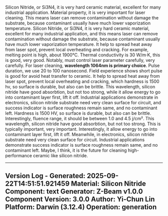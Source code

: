 Silicon Nitride, or Si3N4, it is very hard ceramic material, excellent for many industrial application. Material property, it is very important for laser cleaning. This means laser can remove contamination without damage the substrate, because contaminant usually have much lower vaporization temperature. Silicon Nitride, or Si3N4, it is very hard ceramic material, excellent for many industrial application, and this means laser can remove contamination without damage the substrate, because contaminant usually have much lower vaporization temperature. It help to spread heat away from laser spot, prevent local overheating and cracking. For example, melting point is high, about 1900°C. Thermal conductivity is 30 W/m·K, this is good, very good. Notably, must control laser parameter carefully, very carefully. For laser cleaning, **wavelength 1064nm is primary choice**. Pulse duration, we use 20 to 100 nanosecond. Field experience shows short pulse is good for avoid heat transfer to ceramic. It help to spread heat away from laser spot, prevent local overheating and cracking, which hardness is 1500 hv, so surface is durable, but also can be brittle. This wavelength, silicon nitride have good absorbtion, but not too strong, while it allow energy to go into contaminant layer first, lift it off. Industrial applications demonstrate in electronics, silicon nitride substrate need very clean surface for circuit, and success indicator is surface roughness remain same, and no contaminant left. Hardness is 1500 HV, so surface is durable, but also can be brittle. Interestingly, fluence range, it should be between 1.0 and 4.5 j/cm². This wavelength, silicon nitride have good absorbtion, but not too strong. This is typically important, very important. Interestingly, it allow energy to go into contaminant layer first, lift it off. Meanwhile, in electronics, silicon nitride substrate need very clean surface for circuit. Industrial applications demonstrate success indicator is surface roughness remain same, and no contaminant left. Maybe, I think, it is the future for cleaning high-performance ceramic like silicon nitride.

---
Version Log - Generated: 2025-09-22T14:51:51.921459
Material: Silicon Nitride
Component: text
Generator: Z-Beam v1.0.0
Component Version: 3.0.0
Author: Yi-Chun Lin
Platform: Darwin (3.12.4)
Operation: generation
---